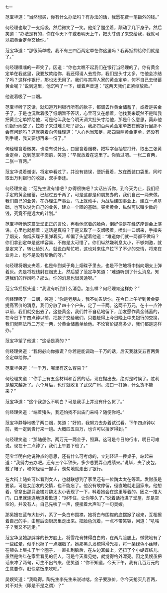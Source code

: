     七一 

   范宝华道：“当然想买，你有什么办法吗？有办法的话，我愿花费一笔额外的钱。”

   何经理也取了一支烟吸，然后微笑了一笑。他架了腿坐着，颠动了几下身子。然后笑道：“办法是有的，你在今天下午或者明天上午，把头寸调了来交给我，我就可以把黄金定单交给你。”

   范宝华道：“那很简单啦。我不有三四百两定单在你这里吗？我再抵押给你们就是了。”

   何经理噗嗤的一声笑了。因道：“你也太瞧不起我们在银行当经理的了。你有黄金定单在我这里，我要放款给你，我还得请人去找你，我们是头寸太多，怕他会冻结了吗？这样作银行，那也太无用了。我们与其押人家的黄金定单，何不自己去储蓄黄金呢？”说到这里，他沉吟了一下，缓着声音道：“这两天我们正紧缩放款。”

   他说着吸了一口烟。

   范宝华听了这话，就知道万利银行所有的款子，都调去作黄金储蓄了，或者是买金子了。于是也沉默着吸了纸烟暂不答话，心里可又在想着，他找我来既然不是叫我把黄金定单押给他，可是他叫我在今明天调大批头寸给他，那是什么意思，莫非他们银行闹空了，拉款子来过难关吧？那么，我那四百两黄金定单放在他银行里那不会有问题吗？这就笑着向何经理道：“人心也当知足，那四百两黄金定单，还没有到手呢，我又要想再来一份了。”

   何经理含着微笑，也没有说什么，口里含着烟卷，把写字台抽屉打开，取出三张黄金定单，送到范宝华面前，笑道：“早就放着在这里了。你验过吧。一张二百两，二张一百两。”

   范宝华说着谢谢，将定单看过了，并没有错误，便折叠着，放在西装口袋里，同时取出万利银行的收据，双手奉还。

   何经理笑道：“范先生没有错吧？办得很快吧？实话告诉你，到今天为止，我们经手定的黄金储蓄，已超过五千两了，可是这都是和朋友办的，我们自己一两未做。我们自己的业务，在办理生产事业，马上就动手，为战后建国事业上，建立一点基础，也可以说为自己的业务，建立一个固的基础。买卖黄金，纵然可以赚少数的钱，究竟不是远大的计划。”

   范宝华听他这篇堂堂正正的言论，再看他沉着的脸色，倒好像是在经济座谈会上演讲。心里也就想着：这话是真吗？于是又取了一支烟吸着，喷出一口烟来，手指夹了烟支，向烟灰碟子里弹着灰，却偏了头望着他道：“难道你们就一两都不做吗？你们拿到定单是这样容易，不做是太可惜了。你们纵然嫌利息太小，不够刺激，就是定来了，转让给别人，就说白帮忙吧，这也对来往户拉下了不少的交情，将来在业务上，也不是没有帮助的呀。”

   何经理将烟支夹着，也是伸到桌子角上烟碟子里去，也是不住地将中指向烟支上弹着灰。先是将视线射在烟支上，然后望了范定华笑道：“难道听到了什么消息，知道我们的作风吗？那么，你的消息也很灵通呀。”

   范宝华摇摇头道：“我没有听到什么消息。怎么样？何经理肯这样办？”

   何经理吸了一口烟，笑道：“你是老朋友，我不妨告诉你。在今日上午听到黄金要提高官价的消息，我们分散了四十个户头，定了一千两。这两千万元，在十一点钟以前，我们就交出去了。这些黄金，我们并不自私地留下，朋友愿作黄金储蓄的，在今日下午四点钟以前，把款子交给我们，只要赶得上今日晚上中央银行的交换，我们就照法币二万元一两，分黄金储蓄单给他。不论官价提高多少，我们都是这样办。”

   范宝华望了他道：“这话是真的？”

   何经理笑道：“我何必向你撒谎？你若是能调动一千万的话，后天我就交五百两黄金定单给你。”

   范宝华笑道：“一千万，哪里有这么容易？”

   何经理笑道：“你手上有五金材料和百货的话，现在抛出去，绝对是时候了。胜利是越来越近了。六个月后，也许就收复了武汉广州。海口一打通，什么货不能来？”

   范宝华道：“这个我怎么不明白？可是我手上并没有什么货了。”

   何经理笑道：“端着猪头，我还怕找不出庙门来吗？随便你吧。”

   范宝华静静地吸了两口烟，笑道：“好的，我努力去办着试试看。下午四点钟以前，我一定到贵行来一趟。大概四五百万，也许可以搜罗得到。”

   何经理笑道：“那随便你，两万元一两金子，照算。这可是今日的行市，明日可难说。现在十二点钟了，我们上午要下班了。”

   范宝华明白他说钟点的意思，还有什么可考虑的，立刻轻轻一捶桌子，站起来道：“我努力去办吧。还有三个半钟头，多少总要弄点成绩来。”说毕，夹了皮包，戴了帽子，和何经理一握手，匆匆地就走出了银行。

   在大街上随处可以看到女人，也就联想到了家里还有一位魏太太在等着。发财虽是要紧，可是女朋友的交情，也不能忘了。他没有敢停留，径直地就走回家来。他想着，曾拿出那只金镯对魏太太小表现了一下，料着她会在这里等着的。因之一推大门，口里就连连地道着歉道：“对不住，让你等久了。”说着话抢进了堂屋，却是空空的，并没有人。自己先咦了一声，便接着大声叫了一句吴嫂。

   那吴嫂在蓝布大褂外，系了一条白布围襟，她将白布围襟的底摆掀了起来，互相擦着自己的手，由屋后面厨房里走出来。把脸色沉着，一点不带笑容，问道：“吼啥子？我又不逃走。”

   范宝华见她那胖胖的长方脸上，将雪花膏抹得白白的，在两片脸腮上，微微地有了一些红晕，似乎也擦了一点胭脂了。她那黑头发梳得滑光亮，将一条绿色小丝辫，在额头上层扎了半个圈子，一直扎到脑后，在左边耳鬓上，还扭了个小蝴蝶结儿。虽然是终年在家里看见的佣人，可是今天看见她，就觉得格外漂亮。因之吴嫂虽把话来冲了两句，可生不出气来，便笑道：“你不知道，今天下午，我有几百万元的生意要作，赶快拿饭来吃吧。”

   吴嫂笑道：“我晓得。陶先生李先生来说过喀，金子要涨价，你今天抢买几百两，对不对头（即是不是之谓）？”

